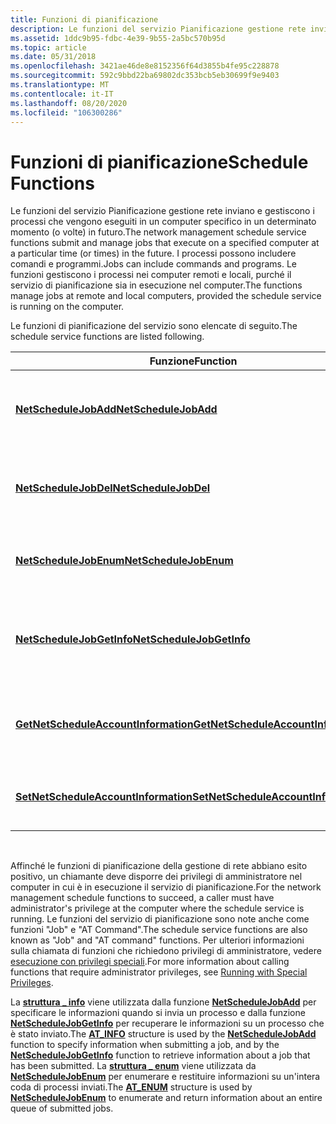 ```yaml
---
title: Funzioni di pianificazione
description: Le funzioni del servizio Pianificazione gestione rete inviano e gestiscono i processi che vengono eseguiti in un computer specifico in un determinato momento (o volte) in futuro.
ms.assetid: 1ddc9b95-fdbc-4e39-9b55-2a5bc570b95d
ms.topic: article
ms.date: 05/31/2018
ms.openlocfilehash: 3421ae46de8e8152356f64d3855b4fe95c228878
ms.sourcegitcommit: 592c9bbd22ba69802dc353bcb5eb30699f9e9403
ms.translationtype: MT
ms.contentlocale: it-IT
ms.lasthandoff: 08/20/2020
ms.locfileid: "106300286"
---
```

# <a name="schedule-functions"></a><span data-ttu-id="27960-103">Funzioni di pianificazione</span><span class="sxs-lookup"><span data-stu-id="27960-103">Schedule Functions</span></span>

<span data-ttu-id="27960-104">Le funzioni del servizio Pianificazione gestione rete inviano e gestiscono i processi che vengono eseguiti in un computer specifico in un determinato momento (o volte) in futuro.</span><span class="sxs-lookup"><span data-stu-id="27960-104">The network management schedule service functions submit and manage jobs that execute on a specified computer at a particular time (or times) in the future.</span></span> <span data-ttu-id="27960-105">I processi possono includere comandi e programmi.</span><span class="sxs-lookup"><span data-stu-id="27960-105">Jobs can include commands and programs.</span></span> <span data-ttu-id="27960-106">Le funzioni gestiscono i processi nei computer remoti e locali, purché il servizio di pianificazione sia in esecuzione nel computer.</span><span class="sxs-lookup"><span data-stu-id="27960-106">The functions manage jobs at remote and local computers, provided the schedule service is running on the computer.</span></span>

<span data-ttu-id="27960-107">Le funzioni di pianificazione del servizio sono elencate di seguito.</span><span class="sxs-lookup"><span data-stu-id="27960-107">The schedule service functions are listed following.</span></span>



| <span data-ttu-id="27960-108">Funzione</span><span class="sxs-lookup"><span data-stu-id="27960-108">Function</span></span>                                                                     | <span data-ttu-id="27960-109">Descrizione</span><span class="sxs-lookup"><span data-stu-id="27960-109">Description</span></span>                                                      |
|------------------------------------------------------------------------------|------------------------------------------------------------------|
| [<span data-ttu-id="27960-110">**NetScheduleJobAdd**</span><span class="sxs-lookup"><span data-stu-id="27960-110">**NetScheduleJobAdd**</span></span>](/windows/desktop/api/Lmat/nf-lmat-netschedulejobadd)                               | <span data-ttu-id="27960-111">Invia un processo per l'esecuzione in una data e un'ora future specificate.</span><span class="sxs-lookup"><span data-stu-id="27960-111">Submits a job to run at a specified future date and time.</span></span>        |
| [<span data-ttu-id="27960-112">**NetScheduleJobDel**</span><span class="sxs-lookup"><span data-stu-id="27960-112">**NetScheduleJobDel**</span></span>](/windows/desktop/api/Lmat/nf-lmat-netschedulejobdel)                               | <span data-ttu-id="27960-113">Annulla un intervallo di processi in coda per l'esecuzione in un computer.</span><span class="sxs-lookup"><span data-stu-id="27960-113">Cancels a range of jobs queued to run on a computer.</span></span>             |
| [<span data-ttu-id="27960-114">**NetScheduleJobEnum**</span><span class="sxs-lookup"><span data-stu-id="27960-114">**NetScheduleJobEnum**</span></span>](/windows/desktop/api/Lmat/nf-lmat-netschedulejobenum)                             | <span data-ttu-id="27960-115">Elenca i processi accodati in un computer specifico.</span><span class="sxs-lookup"><span data-stu-id="27960-115">Lists the jobs queued on a specified computer.</span></span>                   |
| [<span data-ttu-id="27960-116">**NetScheduleJobGetInfo**</span><span class="sxs-lookup"><span data-stu-id="27960-116">**NetScheduleJobGetInfo**</span></span>](/windows/desktop/api/Lmat/nf-lmat-netschedulejobgetinfo)                       | <span data-ttu-id="27960-117">Restituisce informazioni su un determinato processo accodato in un computer.</span><span class="sxs-lookup"><span data-stu-id="27960-117">Returns information about a particular job queued on a computer.</span></span> |
| [<span data-ttu-id="27960-118">**GetNetScheduleAccountInformation**</span><span class="sxs-lookup"><span data-stu-id="27960-118">**GetNetScheduleAccountInformation**</span></span>](/windows/desktop/api/AtAcct/nf-atacct-getnetscheduleaccountinformation) | <span data-ttu-id="27960-119">Recupera l'oggetto in corrispondenza del nome dell'account del servizio.</span><span class="sxs-lookup"><span data-stu-id="27960-119">Retrieves the AT Service account name.</span></span>                           |
| [<span data-ttu-id="27960-120">**SetNetScheduleAccountInformation**</span><span class="sxs-lookup"><span data-stu-id="27960-120">**SetNetScheduleAccountInformation**</span></span>](/windows/desktop/api/AtAcct/nf-atacct-setnetscheduleaccountinformation) | <span data-ttu-id="27960-121">Imposta il nome e la password dell'account del servizio.</span><span class="sxs-lookup"><span data-stu-id="27960-121">Sets the AT Service account name and password.</span></span>                   |



 

<span data-ttu-id="27960-122">Affinché le funzioni di pianificazione della gestione di rete abbiano esito positivo, un chiamante deve disporre dei privilegi di amministratore nel computer in cui è in esecuzione il servizio di pianificazione.</span><span class="sxs-lookup"><span data-stu-id="27960-122">For the network management schedule functions to succeed, a caller must have administrator's privilege at the computer where the schedule service is running.</span></span> <span data-ttu-id="27960-123">Le funzioni del servizio di pianificazione sono note anche come funzioni "Job" e "AT Command".</span><span class="sxs-lookup"><span data-stu-id="27960-123">The schedule service functions are also known as "Job" and "AT command" functions.</span></span> <span data-ttu-id="27960-124">Per ulteriori informazioni sulla chiamata di funzioni che richiedono privilegi di amministratore, vedere [esecuzione con privilegi speciali](/windows/desktop/SecBP/running-with-special-privileges).</span><span class="sxs-lookup"><span data-stu-id="27960-124">For more information about calling functions that require administrator privileges, see [Running with Special Privileges](/windows/desktop/SecBP/running-with-special-privileges).</span></span>

<span data-ttu-id="27960-125">La [**struttura \_ info**](/windows/desktop/api/Lmat/ns-lmat-at_info) viene utilizzata dalla funzione [**NetScheduleJobAdd**](/windows/desktop/api/Lmat/nf-lmat-netschedulejobadd) per specificare le informazioni quando si invia un processo e dalla funzione [**NetScheduleJobGetInfo**](/windows/desktop/api/Lmat/nf-lmat-netschedulejobgetinfo) per recuperare le informazioni su un processo che è stato inviato.</span><span class="sxs-lookup"><span data-stu-id="27960-125">The [**AT\_INFO**](/windows/desktop/api/Lmat/ns-lmat-at_info) structure is used by the [**NetScheduleJobAdd**](/windows/desktop/api/Lmat/nf-lmat-netschedulejobadd) function to specify information when submitting a job, and by the [**NetScheduleJobGetInfo**](/windows/desktop/api/Lmat/nf-lmat-netschedulejobgetinfo) function to retrieve information about a job that has been submitted.</span></span> <span data-ttu-id="27960-126">La [**struttura \_ enum**](/windows/desktop/api/Lmat/ns-lmat-at_enum) viene utilizzata da [**NetScheduleJobEnum**](/windows/desktop/api/Lmat/nf-lmat-netschedulejobenum) per enumerare e restituire informazioni su un'intera coda di processi inviati.</span><span class="sxs-lookup"><span data-stu-id="27960-126">The [**AT\_ENUM**](/windows/desktop/api/Lmat/ns-lmat-at_enum) structure is used by [**NetScheduleJobEnum**](/windows/desktop/api/Lmat/nf-lmat-netschedulejobenum) to enumerate and return information about an entire queue of submitted jobs.</span></span>

 

 